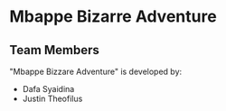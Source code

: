 # Mbappe Bizarre Adventure

## Team Members

"Mbappe Bizzare Adventure" is developed by:

- Dafa Syaidina
- Justin Theofilus
